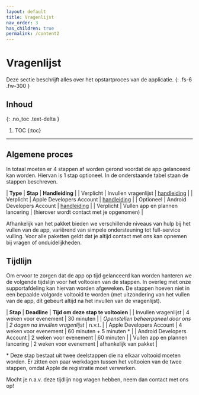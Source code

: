 ```yaml
---
layout: default
title: Vragenlijst
nav_order: 3
has_children: true
permalink: /content2
---
```


# Vragenlijst

Deze sectie beschrijft alles over het opstartproces van de applicatie.
{: .fs-6 .fw-300 }

## Inhoud
{: .no_toc .text-delta }

1. TOC
{:toc}

---

## Algemene proces
In totaal moeten er 4 stappen af worden gerond voordat de app gelanceerd kan worden. Hiervan is 1 stap optioneel. In de onderstaande tabel staan de stappen beschreven. 

| **Type**	| **Stap**							| **Handleiding**								|
| Verplicht | Invullen vragenlijst 				| [handleiding](docs/vragenlijst/questions/) 	|
| Verplicht	| Apple Developers Account 			| [handleiding](docs/vragenlijst/invite-apple/) |
| Optioneel | Android Developers Account 		| [handleiding](docs/vragenlijst/android-dev/) 	|
| Verplicht	| Vullen app en plannen lancering 	| (hierover wordt contact met je opgenomen)		|

Afhankelijk van het pakket bieden we verschillende niveaus van hulp bij het vullen van de app, variërend van simpele ondersteuning tot full-service vulling. Voor alle paketten geldt dat je altijd contact met ons kan opnemen bij vragen of onduidelijkheden.

## Tijdlijn
Om ervoor te zorgen dat de app op tijd gelanceerd kan worden hanteren we de volgende tijdslijn voor het voltooien van de stappen. In overleg met onze supportafdeling kan hiervan worden afgeweken. De stappen hoeven niet in een bepaalde volgorde voltooid te worden (met uitzondering van het vullen van de app, dit gebeurt altijd na het invullen van de vragenlijst).

| **Stap**								| **Deadline** 			 			| **Tijd om deze stap te voltooien** 	|
| Invullen vragenlijst 					| 4 weken voor evenement 			| 30 minuten 							|
| *Openstellen beheerpaneel door ons* 	| *2 dagen na invullen vragenlijst* | n.v.t. 								|
| Apple Developers Account 				| 4 weken voor evenement 			| 60 minuten + 5 minuten \*				|
| Android Developers Account 			| 2 weken voor evenement 			| 60 minuten 							|
| Vullen app en plannen lancering 		| 2 weken voor evenement 			| afhankelijk van pakket 				|

\* Deze stap bestaat uit twee deelstappen die na elkaar voltooid moeten worden. Er zitten een paar werkdagen tussen het voltooien van de twee stappen, omdat Apple de registratie moet verwerken.

Mocht je n.a.v. deze tijdlijn nog vragen hebben, neem dan contact met ons op!

